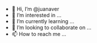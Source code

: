 - 👋 Hi, I’m @juanaver
- 👀 I’m interested in ...
- 🌱 I’m currently learning ...
- 💞️ I’m looking to collaborate on ...
- 📫 How to reach me ...

<!---
juanaver/juanaver is a ✨ special ✨ repository because its `README.md` (this file) appears on your GitHub profile.
You can click the Preview link to take a look at your changes.
--->
